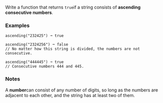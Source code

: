 Write a function that returns `true`if a string consists of **ascending consecutive numbers**.


### Examples ###
    ascending("232425") ➞ true

    ascending("2324256") ➞ false
    // No matter how this string is divided, the numbers are not consecutive.

    ascending("444445") ➞ true
    // Consecutive numbers 444 and 445.


### Notes ###
A **number**can consist of any number of digits, so long as the numbers are adjacent to each other, and the string has at least two of them.